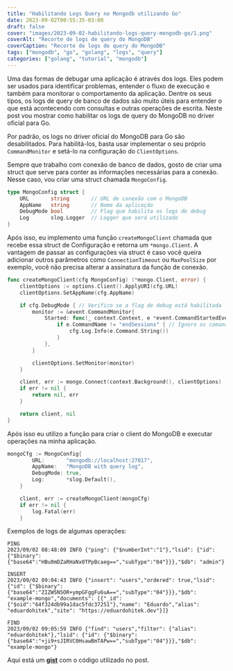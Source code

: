 ```yaml
---
title: "Habilitando Logs Query no Mongodb utilizando Go"
date: 2023-09-02T00:55:35-03:00
draft: false
cover: "images/2023-09-02-habilitando-logs-query-mongodb-go/1.png"
coverAlt: "Recorte de logs de query do MongoDB"
coverCaption: "Recorte de logs de query do MongoDB"
tags: ["mongodb", "go", "golang", "logs", "query"]
categories: ["golang", "tutorial", "mongodb"]
---
```


Uma das formas de debugar uma aplicação é através dos logs. Eles podem ser usados para identificar problemas, entender o fluxo de execução e também para monitorar o comportamento da aplicação. Dentre os seus tipos, os logs de query de banco de dados são muito úteis para entender o que está acontecendo com consultas e outras operações de escrita. Neste post vou mostrar como habilitar os logs de query do MongoDB no driver oficial para Go.

Por padrão, os logs no driver oficial do MongoDB para Go são desabilitados. Para habilitá-los, basta usar implementar o seu próprio `CommandMonitor` e setá-lo na configuração do `ClientOptions`.

Sempre que trabalho com conexão de banco de dados, gosto de criar uma struct que serve para conter as informações necessárias para a conexão. Nesse caso, vou criar uma struct chamada `MongoConfig`.

```go
type MongoConfig struct {
	URL       string       // URL de conexão com o MongoDB
	AppName   string       // Nome da aplicação
	DebugMode bool         // Flag que habilita os logs de debug
	Log       slog.Logger  // Logger que será utilizado
}
```

Após isso, eu implemento uma função `createMongoClient` chamada que recebe essa struct de Configuração e retorna um `*mongo.Client`. A vantagem de passar as configurações via struct é caso você queira adicionar outros parâmetros como `ConnectionTimeout` ou `MaxPoolSize` por exemplo, você não precisa alterar a assinatura da função de conexão.

```go
func createMongoClient(cfg MongoConfig) (*mongo.Client, error) {
	clientOptions := options.Client().ApplyURI(cfg.URL)
	clientOptions.SetAppName(cfg.AppName)

	if cfg.DebugMode { // Verifico se a flag de debug está habilitada
		monitor := &event.CommandMonitor{
			Started: func(_ context.Context, e *event.CommandStartedEvent) {
				if e.CommandName != "endSessions" { // Ignoro os comandos de finalização de sessão
					cfg.Log.Info(e.Command.String())
				}
			},
		}

		clientOptions.SetMonitor(monitor)
	}

	client, err := mongo.Connect(context.Background(), clientOptions)
	if err != nil {
		return nil, err
	}

	return client, nil
}
```

Após isso eu utilizo a função para criar o client do MongoDB e executar operações na minha aplicação.

```go
mongoCfg := MongoConfig{
		URL:       "mongodb://localhost:27017",
		AppName:   "MongoDB with query log",
		DebugMode: true,
		Log:       *slog.Default(),
	}

	client, err := createMongoClient(mongoCfg)
	if err != nil {
		log.Fatal(err)
	}
```

Exemplos de logs de algumas operações:

```
PING
2023/09/02 08:48:09 INFO {"ping": {"$numberInt":"1"},"lsid": {"id": {"$binary":{"base64":"HBu0mDZaRHaNx0TPpBcaeg==","subType":"04"}}},"$db": "admin"}

INSERT
2023/09/02 09:04:43 INFO {"insert": "users","ordered": true,"lsid": {"id": {"$binary":{"base64":"ZIZW5N5OR+ympGFggFu6uA==","subType":"04"}}},"$db": "example-mongo","documents": [{"_id": {"$oid":"64f324db99a1dac5fdc37251"},"name": "Eduardo","alias": "eduardohitek","site": "https://eduardohitek.dev"}]}

FIND
2023/09/02 09:05:59 INFO {"find": "users","filter": {"alias": "eduardohitek"},"lsid": {"id": {"$binary":{"base64":"+ji9+sJIRVC0HsawBmTAPw==","subType":"04"}}},"$db": "example-mongo"}
```

Aqui está um **[gist](https://gist.github.com/eduardohitek/000326c951ffce59bb03339b41e4d601)** com o código utilizado no post.
